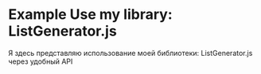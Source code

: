 # Example Use my library: ListGenerator.js

Я здесь представляю использование моей библиотеки: ListGenerator.js через удобный API



